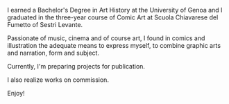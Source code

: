 I earned a Bachelor's Degree in Art History at the University of Genoa and I graduated in the three-year course of Comic Art at Scuola Chiavarese del Fumetto of Sestri Levante.

Passionate of music, cinema and of course art, I found in comics and illustration the adequate means to express myself, to combine graphic arts and narration, form and subject.

Currently, I'm preparing projects for publication.

I also realize works on commission.

Enjoy!
